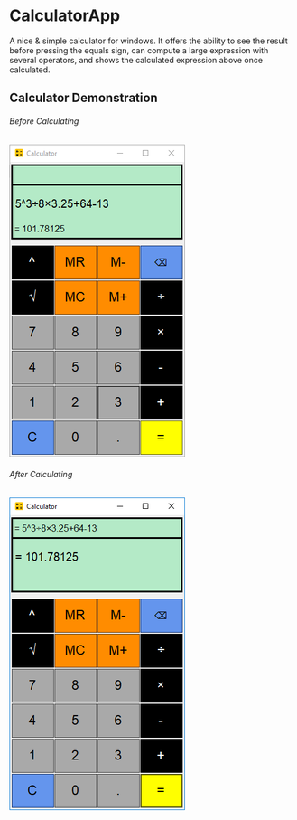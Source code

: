 # CalculatorApp

A nice & simple calculator for windows. It offers the ability to see the result before pressing the equals sign, can compute a large expression with several operators, and shows the calculated expression above once calculated.

## Calculator Demonstration
###### Before Calculating
![Before Calculating](/images/calc1.PNG)

###### After Calculating
![After Calculating](/images/calc2.PNG)
